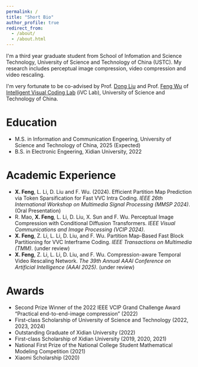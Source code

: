 ```yaml
---
permalink: /
title: "Short Bio"
author_profile: true
redirect_from: 
  - /about/
  - /about.html
---
```

I'm a third year graduate student from School of Infomation and Science Technology, University of Science and Technology of China (USTC). My research includes perceptual image compression, video compression and video rescaling. 

I'm very fortunate to be co-advised by Prof. [Dong Liu](https://faculty.ustc.edu.cn/dongeliu/) and Prof. [Feng Wu](https://eeis.ustc.edu.cn/2014/0423/c2648a20109/page.htm) of [Intelligent Visual Coding Lab](https://ustc-ivclab.github.io) (iVC Lab), University of Science and Technology of China.  



Education
==========
* M.S. in Information and Communication Engeering, University of Science and Technology of China, 2025 (Expected)
* B.S. in Electronic Engeering, Xidian University, 2022

Academic Experience
===========
* **X. Feng**, L. Li, D. Liu and F. Wu. (2024). Efficient Partition Map Prediction via Token Sparsification for Fast VVC Intra Coding. _IEEE 26th International Workshop on Multimedia Signal Processing (MMSP 2024)_. (Oral Presentation)
* R. Mao, **X. Feng**, L. Li, D. Liu, X. Sun and F. Wu. Perceptual Image Compression with Conditional Diffusion Transformers. _IEEE Visual Communications and Image Processing (VCIP 2024)_.
* **X. Feng**, Z. Li, L. Li, D. Liu, and F. Wu. Partition Map-Based Fast Block Partitioning for VVC Interframe Coding. _IEEE Transactions on Multimedia (TMM)_. (under review)
* **X. Feng**, Z. Li, L. Li, D. Liu, and F. Wu. Compression-aware Temporal Video Rescaling Network. _The 39th Annual AAAI Conference on Artificial Intelligence (AAAI 2025)_. (under review)

Awards
==============
* Second Prize Winner of the 2022 IEEE VCIP Grand Challenge Award “Practical end-to-end-image compression” (2022)
* First-class Scholarship of University of Science and Technology (2022, 2023, 2024)
* Outstanding Graduate of Xidian University (2022)
* First-class Scholarship of Xidian University (2019, 2020, 2021)
* National First Prize of the National College Student Mathematical Modeling Competition (2021)
* Xiaomi Scholarship (2020)
